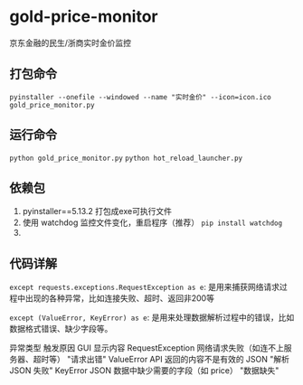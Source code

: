 # gold-price-monitor
京东金融的民生/浙商实时金价监控


## 打包命令

`pyinstaller --onefile --windowed --name "实时金价" --icon=icon.ico gold_price_monitor.py`


## 运行命令
`python gold_price_monitor.py`
`python hot_reload_launcher.py`


## 依赖包
1. pyinstaller==5.13.2  打包成exe可执行文件
2. 使用 watchdog 监控文件变化，重启程序（推荐）
    `pip install watchdog`
3. 



## 代码详解

`except requests.exceptions.RequestException as e`: 是用来捕获网络请求过程中出现的各种异常，比如连接失败、超时、返回非200等

`except (ValueError, KeyError) as e`: 是用来处理数据解析过程中的错误，比如数据格式错误、缺少字段等。

异常类型	触发原因	GUI 显示内容
RequestException	网络请求失败（如连不上服务器、超时等）	"请求出错"
ValueError	API 返回的内容不是有效的 JSON	"解析 JSON 失败"
KeyError	JSON 数据中缺少需要的字段（如 price）	"数据缺失"